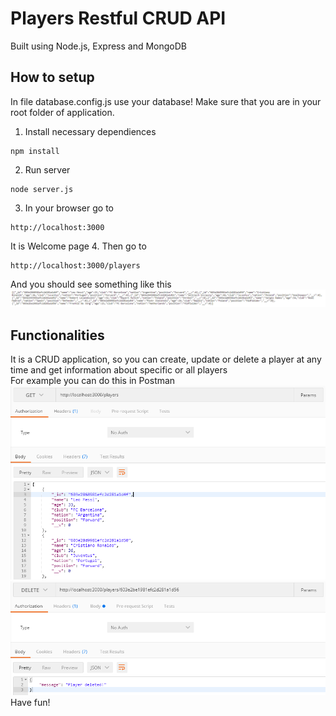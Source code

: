 # Players Restful CRUD API
Built using Node.js, Express and MongoDB
## How to setup
In file database.config.js use your database!
Make sure that you are in your root folder of application.
1. Install necessary dependiences
```
npm install
```
2. Run server
```
node server.js
```
3. In your browser go to
```
http://localhost:3000
```
It is Welcome page
4. Then go to
```
http://localhost:3000/players
```
And you should see something like this
![](images/1.PNG)
## Functionalities
It is a CRUD application, so you can create, update or delete a player at any time and get information about specific or all players<br />
For example you can do this in Postman<br />
![](images/2.PNG)
![](images/3.PNG)
Have fun!